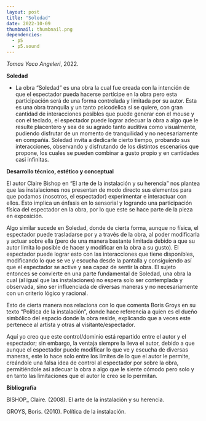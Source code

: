 ```yaml
---
layout: post
title: "Soledad"
date: 2022-10-09
thumbnail: thumbnail.png
dependencies:
  - p5
  - p5.sound
---
```


<div id="div-sketch">
  <script type="text/javascript" src="sketch.js"></script>
</div>

_Tomas Yaco Angeleri_, 2022.

**Soledad**

- La obra “Soledad” es una obra la cual fue creada con la intención de que el espectador pueda hacerse partícipe en la obra pero esta participación será de una forma controlada y limitada por su autor. Esta es una obra tranquila y un tanto psicodelica si se quiere, con gran cantidad de interacciones posibles que puede generar con el mouse y con el teclado, el espectador puede lograr adecuar la obra a algo que le resulte placentero y sea de su agrado tanto auditiva como visualmente, pudiendo disfrutar de un momento de tranquilidad y no necesariamente en compañía. Soledad invita a dedicarle cierto tiempo, probando sus interacciones, observando y disfrutando de los distintos escenarios que propone, los cuales se pueden combinar a gusto propio y en cantidades casi infinitas.

**Desarrollo técnico, estético y conceptual**

El autor Claire Bishop en “El arte de la instalación y su herencia” nos plantea que las instalaciones nos presentan de modo directo sus elementos para que podamos (nosotros, el espectador) experimentar e interactuar con ellos. Esto implica un énfasis en lo sensorial y logrando una participación física del espectador en la obra, por lo que este se hace parte de la pieza en exposición. 

Algo similar sucede en Soledad, donde de cierta forma, aunque no física, el espectador puede trasladarse por y a través de la obra, al poder modificarla y actuar sobre ella (pero de una manera bastante limitada debido a que su autor limita lo posible de hacer y modificar en la obra a su gusto). El espectador puede lograr esto con las interacciones que tiene disponibles, modificando lo que se ve y escucha desde la pantalla y consiguiendo así que el espectador se active y sea capaz de sentir la obra. El sujeto entonces se convierte en una parte fundamental de Soledad, una obra la cual (al igual que las instalaciones) no espera solo ser contemplada y observada, sino ser influenciada de diversas maneras y no necesariamente con un criterio lógico y racional.

Esto de cierta manera nos relaciona con lo que comenta Boris Groys en su texto “Política de la instalación”, donde hace referencia a quien es el dueño simbólico del espacio donde la obra reside, explicando que a veces este pertenece al artista y otras al visitante/espectador.

Aquí yo creo que este control/dominio está repartido entre el autor y el espectador; sin embargo, la ventaja siempre la lleva el autor, debido a que aunque el espectador puede modificar lo que ve y escucha de diversas maneras, este lo hace solo entre los límites de lo que el autor le permite, creándole una falsa idea de control al espectador por sobre la obra, permitiéndole así adecuar la obra a algo que le siente cómodo pero solo y en tanto las limitaciones que el autor le creo se lo permitan. 

**Bibliografía**

BISHOP_ Claire. (2008). El arte de la instalación y su herencia.

GROYS, Boris. (2010). Política de la instalación.